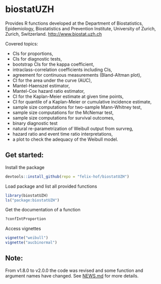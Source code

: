 # biostatUZH

Provides R functions developed at the Department of Biostatistics,
Epidemiology, Biostatistics and Prevention Institute,
University of Zurich, Zurich, Switzerland.
http://www.biostat.uzh.ch


Covered topics:
* CIs for proportions,
* CIs for diagnostic tests,
* bootstrap CIs for the kappa coefficient,
* intraclass-correlation coefficients including CIs,
* agreement for continuous measurements (Bland-Altman plot),
* CI for the area under the curve (AUC),
* Mantel-Haenszel estimator,
* Mantel-Cox hazard ratio estimator,
* CI for the Kaplan-Meier estimate at given time points,
* CI for quantile of a Kaplan-Meier or cumulative incidence estimate,
* sample size computations for two-sample Mann-Whitney test,
* sample size computations for the McNemar test,
* sample size computations for survival outcomes, 
* binary diagnostic test
* natural re-parametrization of Weibull output from survreg,
* hazard ratio and event time ratio interpretations,
* a plot to check the adequacy of the Weibull model.

## Get started:

Install the package
```r
devtools::install_github(repo = "felix-hof/biostatUZH")
```

Load package and list all provided functions
```r
library(biostatUZH)
ls("package:biostatUZH")
```

Get the documentation of a function
```r
?confIntProportion
```

Access vignettes
```r
vignette("weibull")
vignette("aucbinormal")
```

## Note:
From v1.8.0 to v2.0.0 the code was revised and some function
and argument names have changed.
See [NEWS.md](NEWS.md) for more details. 